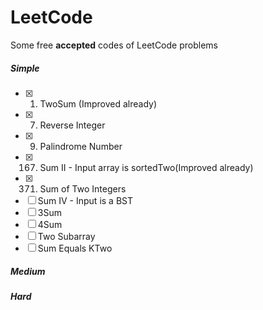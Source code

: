LeetCode
===
Some free **accepted** codes of LeetCode problems
##### Simple #####
- [x] 1. TwoSum (Improved already)
- [x] 7. Reverse Integer
- [x] 9. Palindrome Number
- [x] 167. Sum II - Input array is sortedTwo(Improved already) 
- [x] 371. Sum of Two Integers
- [ ] Sum IV - Input is a BST
- [ ] 3Sum
- [ ] 4Sum
- [ ] Two Subarray
- [ ] Sum Equals KTwo

##### Medium #####

##### Hard #####
